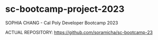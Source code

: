# sc-bootcamp-project-2023
SOPHIA CHANG - Cal Poly Developer Bootcamp 2023


ACTUAL REPOSITORY: https://github.com/soramicha/sc-bootcamp-23
